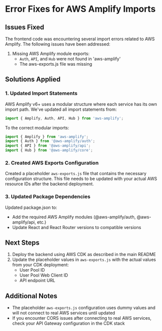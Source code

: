 # Error Fixes for AWS Amplify Imports

## Issues Fixed

The frontend code was encountering several import errors related to AWS Amplify. The following issues have been addressed:

1. Missing AWS Amplify module exports:
   - `Auth`, `API`, and `Hub` were not found in 'aws-amplify'
   - The aws-exports.js file was missing

## Solutions Applied

### 1. Updated Import Statements

AWS Amplify v6+ uses a modular structure where each service has its own import path. We've updated all import statements from:

```javascript
import { Amplify, Auth, API, Hub } from 'aws-amplify';
```

To the correct modular imports:

```javascript
import { Amplify } from 'aws-amplify';
import { Auth } from '@aws-amplify/auth';
import { API } from '@aws-amplify/api';
import { Hub } from '@aws-amplify/core';
```

### 2. Created AWS Exports Configuration

Created a placeholder `aws-exports.js` file that contains the necessary configuration structure. This file needs to be updated with your actual AWS resource IDs after the backend deployment.

### 3. Updated Package Dependencies

Updated package.json to:
- Add the required AWS Amplify modules (@aws-amplify/auth, @aws-amplify/api, etc.)
- Update React and React Router versions to compatible versions

## Next Steps

1. Deploy the backend using AWS CDK as described in the main README
2. Update the placeholder values in `aws-exports.js` with the actual values from your CDK deployment:
   - User Pool ID
   - User Pool Web Client ID
   - API endpoint URL

## Additional Notes

- The placeholder `aws-exports.js` configuration uses dummy values and will not connect to real AWS services until updated
- If you encounter CORS issues after connecting to real AWS services, check your API Gateway configuration in the CDK stack 